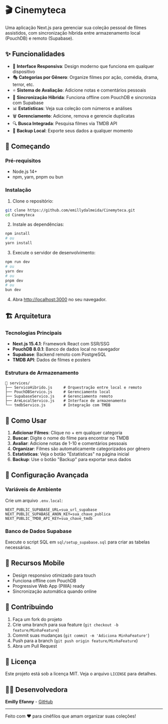 # 🎬 Cinemyteca

Uma aplicação Next.js para gerenciar sua coleção pessoal de filmes assistidos, com sincronização híbrida entre armazenamento local (PouchDB) e remoto (Supabase).

## ✨ Funcionalidades

- 📱 **Interface Responsiva**: Design moderno que funciona em qualquer dispositivo
- 🎭 **Categorias por Gênero**: Organize filmes por ação, comédia, drama, terror, etc.
- ⭐ **Sistema de Avaliação**: Adicione notas e comentários pessoais
- 🔄 **Sincronização Híbrida**: Funciona offline com PouchDB e sincroniza com Supabase
- 📊 **Estatísticas**: Veja sua coleção com números e análises
- 🗑️ **Gerenciamento**: Adicione, remova e gerencie duplicatas
- 🔍 **Busca Integrada**: Pesquisa filmes via TMDB API
- 💾 **Backup Local**: Exporte seus dados a qualquer momento

## 🚀 Começando

### Pré-requisitos

- Node.js 14+ 
- npm, yarn, pnpm ou bun

### Instalação

1. Clone o repositório:
```bash
git clone https://github.com/emillydalmeida/Cinemyteca.git
cd Cinemyteca
```

2. Instale as dependências:
```bash
npm install
# ou
yarn install
```

3. Execute o servidor de desenvolvimento:

```bash
npm run dev
# ou
yarn dev
# ou
pnpm dev
# ou
bun dev
```

4. Abra [http://localhost:3000](http://localhost:3000) no seu navegador.

## 🏗️ Arquitetura

### Tecnologias Principais

- **Next.js 15.4.1**: Framework React com SSR/SSG
- **PouchDB 8.0.1**: Banco de dados local no navegador
- **Supabase**: Backend remoto com PostgreSQL
- **TMDB API**: Dados de filmes e posters

### Estrutura de Armazenamento

```
📁 services/
├── ServicoHibrido.js     # Orquestração entre local e remoto
├── PouchDBServico.js     # Gerenciamento local
├── SupabaseServico.js    # Gerenciamento remoto
├── ArmLocalServico.js    # Interface de armazenamento
└── tmdbServico.js        # Integração com TMDB
```

## 🎯 Como Usar

1. **Adicionar Filmes**: Clique no + em qualquer categoria
2. **Buscar**: Digite o nome do filme para encontrar no TMDB
3. **Avaliar**: Adicione notas de 1-10 e comentários pessoais
4. **Organizar**: Filmes são automaticamente categorizados por gênero
5. **Estatísticas**: Veja o botão "Estatísticas" na página inicial
6. **Backup**: Use o botão "Backup" para exportar seus dados

## 🔧 Configuração Avançada

### Variáveis de Ambiente

Crie um arquivo `.env.local`:

```env
NEXT_PUBLIC_SUPABASE_URL=sua_url_supabase
NEXT_PUBLIC_SUPABASE_ANON_KEY=sua_chave_publica
NEXT_PUBLIC_TMDB_API_KEY=sua_chave_tmdb
```

### Banco de Dados Supabase

Execute o script SQL em `sql/setup_supabase.sql` para criar as tabelas necessárias.

## 📱 Recursos Mobile

- Design responsivo otimizado para touch
- Funciona offline com PouchDB
- Progressive Web App (PWA) ready
- Sincronização automática quando online

## 🤝 Contribuindo

1. Faça um fork do projeto
2. Crie uma branch para sua feature (`git checkout -b feature/MinhaFeature`)
3. Commit suas mudanças (`git commit -m 'Adiciona MinhaFeature'`)
4. Push para a branch (`git push origin feature/MinhaFeature`)
5. Abra um Pull Request

## 📄 Licença

Este projeto está sob a licença MIT. Veja o arquivo `LICENSE` para detalhes.

## 👩‍💻 Desenvolvedora

**Emilly Efanny** - [GitHub](https://github.com/emillydalmeida)

---

Feito com ❤️ para cinéfilos que amam organizar suas coleções!
